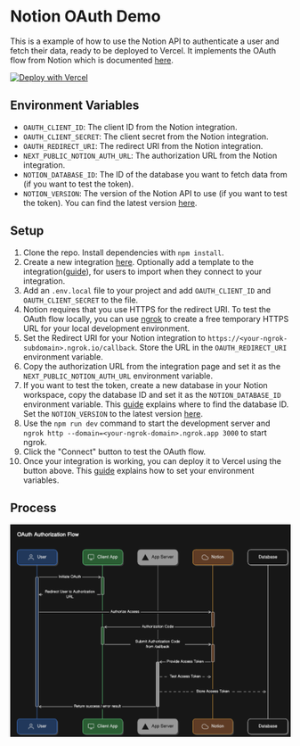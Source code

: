 # Notion OAuth Demo

This is a example of how to use the Notion API to authenticate a user and fetch their data, ready to be deployed to Vercel. It implements the OAuth flow from Notion which is documented [here](https://developers.notion.com/docs/authorization#public-integration-auth-flow-set-up).

[![Deploy with Vercel](https://vercel.com/button)](https://vercel.com/new/clone?repository-url=https%3A%2F%2Fgithub.com%2FAlexIsMaking%2Fnotion-oauth-demo&env=OAUTH_CLIENT_ID,OAUTH_CLIENT_SECRET&envDescription=API%20Keys%20needed%20for%20the%20application&envLink=https%3A%2F%2Fgithub.com%2FAlexIsMaking%2Fnotion-oauth-demo%2Fblob%2Fmain%2FREADME.md%23environment-variables)

## Environment Variables

- `OAUTH_CLIENT_ID`: The client ID from the Notion integration.
- `OAUTH_CLIENT_SECRET`: The client secret from the Notion integration.
- `OAUTH_REDIRECT_URI`: The redirect URI from the Notion integration.
- `NEXT_PUBLIC_NOTION_AUTH_URL`: The authorization URL from the Notion integration.
- `NOTION_DATABASE_ID`: The ID of the database you want to fetch data from (if you want to test the token).
- `NOTION_VERSION`: The version of the Notion API to use (if you want to test the token). You can find the latest version [here](https://developers.notion.com/reference/versioning).

## Setup

1. Clone the repo. Install dependencies with `npm install`.
2. Create a new integration [here](https://www.notion.so/my-integrations). Optionally add a template to the integration([guide](https://developers.notion.com/docs/authorization#prompt-for-an-integration-with-a-notion-template-option)), for users to import when they connect to your integration.
3. Add an `.env.local` file to your project and add `OAUTH_CLIENT_ID` and `OAUTH_CLIENT_SECRET` to the file.
4. Notion requires that you use HTTPS for the redirect URI. To test the OAuth flow locally, you can use [ngrok](https://ngrok.com/) to create a free temporary HTTPS URL for your local development environment.
5. Set the Redirect URI for your Notion integration to `https://<your-ngrok-subdomain>.ngrok.io/callback`. Store the URL in the `OAUTH_REDIRECT_URI` environment variable.
6. Copy the authorization URL from the integration page and set it as the `NEXT_PUBLIC_NOTION_AUTH_URL` environment variable.
7. If you want to test the token, create a new database in your Notion workspace, copy the database ID and set it as the `NOTION_DATABASE_ID` environment variable. This [guide](https://developers.notion.com/reference/retrieve-a-database) explains where to find the database ID. Set the `NOTION_VERSION` to the latest version [here](https://developers.notion.com/reference/versioning).
8. Use the `npm run dev` command to start the development server and `ngrok http --domain=<your-ngrok-domain>.ngrok.app 3000` to start ngrok.
9. Click the "Connect" button to test the OAuth flow.
10. Once your integration is working, you can deploy it to Vercel using the button above. This [guide](https://vercel.com/docs/projects/environment-variables#declare-an-environment-variable) explains how to set your environment variables.

## Process

![Process Diagram](image.png)
